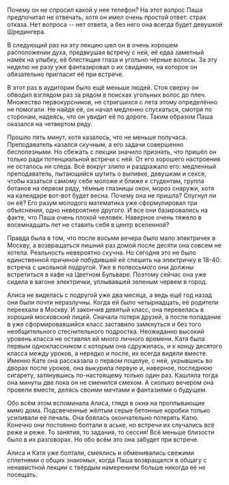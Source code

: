 Почему он не спросил какой у нее телефон? На этот вопрос Паша предпочитал не отвечать, хотя он имел очень простой ответ: страх отказа. Нет вопроса -- нет ответа, а без него она всегда будет девушкой Шредингера.

В следующий раз на эту лекцию шел он в очень хорошем расположении духа, предвкушая встречу с ней,
её едва заметный намёк на улыбку, её блестящие глаза и угольно чёрные волосы. За эту неделю не разу уже фантазировал о их свидании, на которое он обязательно пригласит её при встрече.

В этот раз в аудитории было ещё меньше людей. Стоя сверху он обводил взглядом раз за рядом в поисках угольных волос до плеч. Множество первокурсников, не стригшихся с лета этому определённо не помогали. Не найдя её, он начал медленно спускаться, смотря по сторонам, надеясь, что он увидит её по дороге. Таким образом Паша оказался на четвертом ряду.

Прошло пять минут, хотя казалось, что не меньше получаса. Преподаватель казался скучным, а его задачи совершенно бесполезными. Но сбежать с лекции значило признать, что пришёл он только ради потенциальной встречи с ней. От его хорошего настроения не осталось ни следа. Всё вокруг злило и раздражало его: медленный преподаватель, пытающийся шутить о выпивке, девушкам и сексе, чтобы казаться самому себе моложе и ближе к студентам, группа ботанов на первом ряду, тёмные глазницы окон, мороз снаружи, хотя на календаре вот-вот будет весна. Почему она не пришла? Спугнул ли он её? Его разум молодого математика уже сформулировал три объяснения, одно невероятнее другого. И все они базировались на факте, что Паша очень плохой человек. Наверное очень тяжело в восемнадцать лет не ставить себя в центр вселенной?

Правда была в том, что после восьми вечера было мало электричек в Москву, а возвращаться лишний раз домой после десяти она совсем не хотела. Реальность невероятно скучна. Но сегодня это не было единственной причиной побудившей её спешить на электричку в 18-40: встреча с школьной подругой. Уже в полвосьмого они должны встретиться в кафе на Цветном Бульваре. Поэтому сейчас она уже сидела в вагоне электрички, уплывавшей зеленым червем в город.

Алиса не виделась с подругой уже два месяца, а ведь ещё год назад они были почти неразлучны. Когда ей было четырнадцать, её родители переехали в Москву. И закончив девятый класс, она перевелась в хороший московский лицей. Сначала потеря друзей, а после попадание в уже сформировавшийся класс заставило замкнуться и без того необщительного стеснительного подростка. Неожиданно высокий уровень класса не оставлял ей много личного времени. Катя была первым одноклассником с которым она сдружилась, и к концу десятого класса между уроков, а нередко и после, их всегда видели вместе. Именно Кате она рассказала о первом поцелуе, с ней, укрывшись во дворах после уроков, она выкурила первую и, наверное, последнюю сигарету, затянувшись по-настоящему только один раз. Кашляла тогда она минуты две пока он не сменился смехом. А сколько вечером она провели вместе, делясь своими мечтами и фантазиями о будущем.

Обо всём этом вспоминала Алиса, глядя в окна на проплывающие мимо дома. Подсвеченные жёлтым серые бетонные коробки только усиливали её печаль. Она боялась окончательно потерять Катю. Конечно они постоянно болтали в аське, но встречи их случались всё реже и реже. То занятия, то задания, то сессия! Всё меньше близости было в их разговорах. Но обо всём это она забудет при встрече.

Алиса и Катя уже болтали, смеялись и обменивались свежими сплетнями о общих знакомых, когда Паша возвращался в общагу с ненавистной лекции с твёрдым намерением больше никогда её не посещать.
